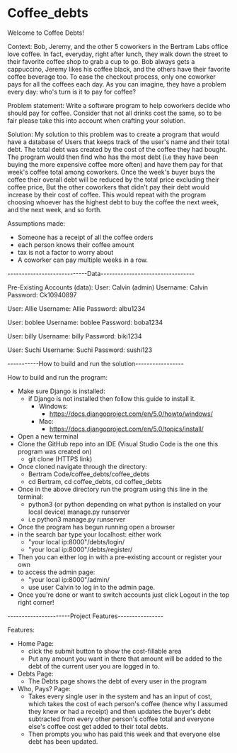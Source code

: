 # Coffee_debts
Welcome to Coffee Debts!

Context: Bob, Jeremy, and the other 5 coworkers in the Bertram Labs office love coffee. In fact, everyday, right after lunch, they walk down the street to their favorite coffee shop to grab a cup to go. Bob always gets a cappuccino, Jeremy likes his coffee black, and the others have their favorite coffee beverage too. To ease the checkout process, only one coworker pays for all the coffees each day. As you can imagine, they have a problem every day: who's turn is it to pay for coffee?

Problem statement: Write a software program to help coworkers decide who should pay for coffee. Consider that not all drinks cost the same, so to be fair please take this into account when crafting your solution.

Solution: My solution to this problem was to create a program that would have a database of Users that keeps track of the user's name and their total debt. The total debt was created by the cost of the coffee they had bought. The program would then find who has the most debt (i.e they have been buying the more expensive coffee more often) and have them pay for that week's coffee total among coworkers. Once the week's buyer buys the coffee their overall debt will be reduced by the total price excluding their coffee price, But the other coworkers that didn't pay their debt would increase by their cost of coffee. This would repeat with the program choosing whoever has the highest debt to buy the coffee the next week, and the next week, and so forth.

Assumptions made:
- Someone has a receipt of all the coffee orders
- each person knows their coffee amount
- tax is not a factor to worry about
- A coworker can pay multiple weeks in a row.
  
----------------------------Data---------------------------------

Pre-Existing Accounts (data):
User: Calvin (admin)
Username: Calvin
Password: Ck10940897

User: Allie
Username: Allie
Password: albu1234

User: boblee
Username: boblee
Password: boba1234

User: billy
Username: billy
Password: biki1234

User: Suchi
Username: Suchi
Password: sushi123

-----------How to build and run the solution-----------------

How to build and run the program:
- Make sure Django is installed:
  - if Django is not installed then follow this guide to install it.
    - Windows:
      - https://docs.djangoproject.com/en/5.0/howto/windows/
    - Mac:
      - https://docs.djangoproject.com/en/5.0/topics/install/
- Open a new terminal
- Clone the GitHub repo into an IDE (Visual Studio Code is the one this program was created on)
  - git clone (HTTPS link)
- Once cloned navigate through the directory:
  - Bertram Code/coffee_debts/coffee_debts
  - cd Bertram, cd coffee_debts, cd coffee_debts
- Once in the above directory run the program using this line in the terminal:
  - python3 (or python depending on what python is installed on your local device) manage.py runserver
  - i.e python3 manage.py runserver
- Once the program has begun running open a browser
- in the search bar type your localhost: either work
  - "your local ip:8000"/debts/login/
  - "your local ip:8000"/debts/register/
- Then you can either log in with a pre-existing account or register your own
- to access the admin page:
  - "your local ip:8000"/admin/
  - use user Calvin to log in to the admin page.
- Once you're done or want to switch accounts just click Logout in the top right corner!
  
----------------------Project Features----------------

Features:
- Home Page:
  - click the submit button to show the cost-fillable area
  - Put any amount you want in there that amount will be added to the debt of the current user you are logged in to.
- Debts Page:
  - The Debts page shows the debt of every user in the program 
- Who, Pays? Page:
  - Takes every single user in the system and has an input of cost, which takes the cost of each person's coffee (hence why I assumed they knew or had a receipt) and then updates the buyer's debt subtracted from every other person's coffee total and everyone else's coffee cost get added to their total debts.
  - Then prompts you who has paid this week and that everyone else debt has been updated.



